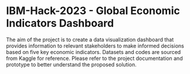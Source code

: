 # IBM-Hack-2023 - Global Economic Indicators Dashboard

The aim of the project is to create a data visualization dashboard that provides information to relevant stakeholders to make informed decisions based on five key economic indicators. Datasets and codes are sourced from Kaggle for reference. Please refer to the project documentation and prototype to better understand the proposed solution.
